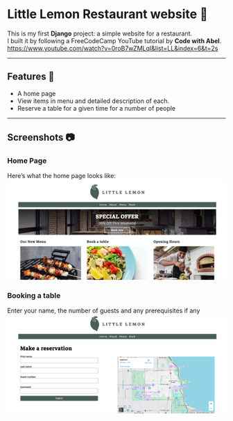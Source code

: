 # Little Lemon Restaurant website 📝

This is my first **Django** project: a simple website for a restaurant.  
I built it by following a FreeCodeCamp YouTube tutorial by **Code with Abel**.
<br>
https://www.youtube.com/watch?v=0roB7wZMLqI&list=LL&index=6&t=2s

---

## Features 🚀
- A home page 
- View items in menu and detailed description of each. 
- Reserve a table for a given time for a number of people 

---

## Screenshots 📷

### Home Page
Here’s what the home page looks like:  
![Home Page](HomePage.png)

### Booking a table 
Enter your name, the number of guests and any prerequisites if any  
![Reservation](book.png)
